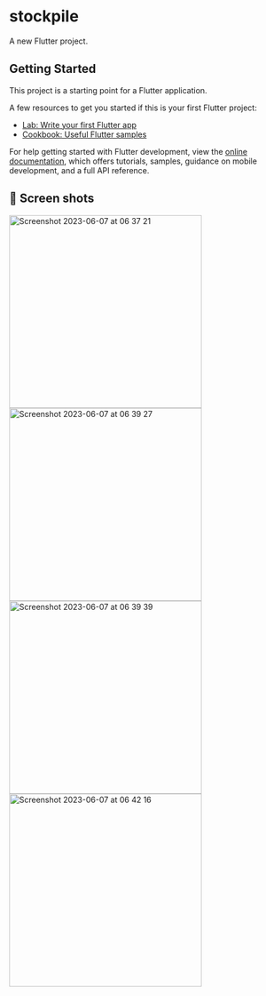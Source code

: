 # stockpile

A new Flutter project.

## Getting Started

This project is a starting point for a Flutter application.

A few resources to get you started if this is your first Flutter project:

- [Lab: Write your first Flutter app](https://docs.flutter.dev/get-started/codelab)
- [Cookbook: Useful Flutter samples](https://docs.flutter.dev/cookbook)

For help getting started with Flutter development, view the
[online documentation](https://docs.flutter.dev/), which offers tutorials,
samples, guidance on mobile development, and a full API reference.


## 📸 Screen shots
<img width="347" alt="Screenshot 2023-06-07 at 06 37 21" src="https://github.com/ClementPeter/stockpile/assets/61213263/157bb119-e449-4520-b289-fcba41914155">


<img width="347" alt="Screenshot 2023-06-07 at 06 39 27" src="https://github.com/ClementPeter/stockpile/assets/61213263/78f88148-4203-4c16-947b-229dac571866">


<img width="347" alt="Screenshot 2023-06-07 at 06 39 39" src="https://github.com/ClementPeter/stockpile/assets/61213263/780fefeb-c88a-4d3b-b611-df71692d23d3">
<img width="347" alt="Screenshot 2023-06-07 at 06 42 16" src="https://github.com/ClementPeter/stockpile/assets/61213263/fb2099af-cef0-4d7a-a4db-33e2eefeabb1">

